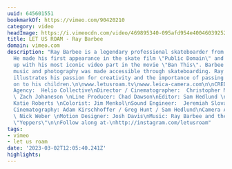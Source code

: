 ```yaml
---
uuid: 645601551
bookmarkOf: https://vimeo.com/90420210
category: video
headImage: https://i.vimeocdn.com/video/469895340-095afd954e4004603925282c219e022421dc8f1aaac6769dddcfbb50da33b5f0-d_295x166
title: LET US ROAM - Ray Barbee
domain: vimeo.com
description: "Ray Barbee is a legendary professional skateboarder from San Jose, California.
  He made his first appearance in the skate film \"Public Domain\" and followed it
  up with his most iconic video part in the movie \"Ban This\". Barbee's passion for
  music and photography was made accessible through skateboarding. Ray's short film
  illustrates his passion for creativity and the importance of passing those values
  on to his children.\n\nwww.letusroam.tv\nwww.leica-camera.com\n\nCREDITS:\nProduction
  Agency:  Helio Collective\nDirector / Cinematographer:  Christopher Murphy\nProducer:
  \ Zach Johaneson \nLine Producer: Chad Dawson\nEditor: Sam Hedlund \nAssistant Editor:
  Katie Roberts \nColorist: Jim Menkol\nSound Engineer:  Jeremiah Slovarp\nAdditional
  Cinematography: Adam Kirschhoffer / Greg Hunt / Sam Hedlund\nCamera Assistants:
  \ Nick Weber \nMotion Designer: Josh Davis\nMusic: Ray Barbee and the Mattson 2
  \"Yeppers\"\n\nFollow along at-\nhttp://instagram.com/letusroam"
tags:
- vimeo
- let us roam
date: '2023-03-02T12:05:40.241Z'
highlights:
---
```




